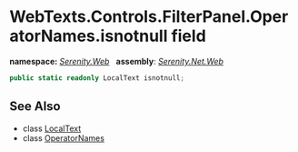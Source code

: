 # WebTexts.Controls.FilterPanel.OperatorNames.isnotnull field
**namespace:** *[Serenity.Web](../../README.md#serenity.web-namespace)*   **assembly**: *[Serenity.Net.Web](../../README.md)*

```csharp
public static readonly LocalText isnotnull;
```

## See Also

* class [LocalText](../Serenity.Net.Core/../../Serenity/LocalText.md)
* class [OperatorNames](../WebTexts.Controls.FilterPanel.OperatorNames.md)